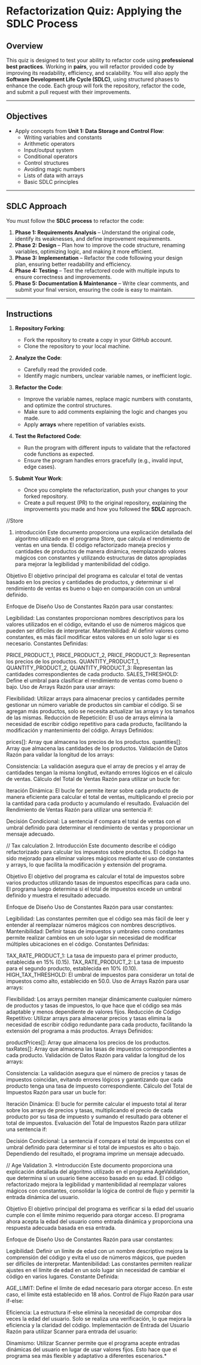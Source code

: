 
# Refactorization Quiz: Applying the SDLC Process

## Overview

This quiz is designed to test your ability to refactor code using **professional best practices**. Working in **pairs**, you will refactor provided code by improving its readability, efficiency, and scalability. You will also apply the **Software Development Life Cycle (SDLC)**, using structured phases to enhance the code. Each group will fork the repository, refactor the code, and submit a pull request with their improvements.

---

## Objectives

- Apply concepts from **Unit 1: Data Storage and Control Flow**:
  - Writing variables and constants
  - Arithmetic operators
  - Input/output system
  - Conditional operators
  - Control structures
  - Avoiding magic numbers
  - Lists of data with arrays
  - Basic SDLC principles

---

## SDLC Approach

You must follow the **SDLC process** to refactor the code:

1. **Phase 1: Requirements Analysis** – Understand the original code, identify its weaknesses, and define improvement requirements.
2. **Phase 2: Design** – Plan how to improve the code structure, renaming variables, optimizing logic, and making it more efficient.
3. **Phase 3: Implementation** – Refactor the code following your design plan, ensuring better readability and efficiency.
4. **Phase 4: Testing** – Test the refactored code with multiple inputs to ensure correctness and improvements.
5. **Phase 5: Documentation & Maintenance** – Write clear comments, and submit your final version, ensuring the code is easy to maintain.

---

## Instructions

1. **Repository Forking**:
   - Fork the repository to create a copy in your GitHub account.
   - Clone the repository to your local machine.

2. **Analyze the Code**:
   - Carefully read the provided code.
   - Identify magic numbers, unclear variable names, or inefficient logic.

3. **Refactor the Code**:
   - Improve the variable names, replace magic numbers with constants, and optimize the control structures.
   - Make sure to add comments explaining the logic and changes you made.
   - Apply **arrays** where repetition of variables exists.

4. **Test the Refactored Code**:
   - Run the program with different inputs to validate that the refactored code functions as expected.
   - Ensure the program handles errors gracefully (e.g., invalid input, edge cases).

5. **Submit Your Work**:
   - Once you complete the refactorization, push your changes to your forked repository.
   - Create a pull request (PR) to the original repository, explaining the improvements you made and how you followed the **SDLC** approach.

//Store
1. introducción
Este documento proporciona una explicación detallada del algoritmo utilizado en el programa Store, que calcula el rendimiento de ventas en una tienda. El código refactorizado maneja precios y cantidades de productos de manera dinámica, reemplazando valores mágicos con constantes y utilizando estructuras de datos apropiadas para mejorar la legibilidad y mantenibilidad del código.

Objetivo
El objetivo principal del programa es calcular el total de ventas basado en los precios y cantidades de productos, y determinar si el rendimiento de ventas es bueno o bajo en comparación con un umbral definido.

Enfoque de Diseño
Uso de Constantes
Razón para usar constantes:

Legibilidad: Las constantes proporcionan nombres descriptivos para los valores utilizados en el código, evitando el uso de números mágicos que pueden ser difíciles de interpretar.
Mantenibilidad: Al definir valores como constantes, es más fácil modificar estos valores en un solo lugar si es necesario.
Constantes Definidas:

PRICE_PRODUCT_1, PRICE_PRODUCT_2, PRICE_PRODUCT_3: Representan los precios de los productos.
QUANTITY_PRODUCT_1, QUANTITY_PRODUCT_2, QUANTITY_PRODUCT_3: Representan las cantidades correspondientes de cada producto.
SALES_THRESHOLD: Define el umbral para clasificar el rendimiento de ventas como bueno o bajo.
Uso de Arrays
Razón para usar arrays:

Flexibilidad: Utilizar arrays para almacenar precios y cantidades permite gestionar un número variable de productos sin cambiar el código. Si se agregan más productos, solo se necesita actualizar las arrays y los tamaños de las mismas.
Reducción de Repetición: El uso de arrays elimina la necesidad de escribir código repetitivo para cada producto, facilitando la modificación y mantenimiento del código.
Arrays Definidos:

prices[]: Array que almacena los precios de los productos.
quantities[]: Array que almacena las cantidades de los productos.
Validación de Datos
Razón para validar la longitud de los arrays:

Consistencia: La validación asegura que el array de precios y el array de cantidades tengan la misma longitud, evitando errores lógicos en el cálculo de ventas.
Cálculo del Total de Ventas
Razón para utilizar un bucle for:

Iteración Dinámica: El bucle for permite iterar sobre cada producto de manera eficiente para calcular el total de ventas, multiplicando el precio por la cantidad para cada producto y acumulando el resultado.
Evaluación del Rendimiento de Ventas
Razón para utilizar una sentencia if:

Decisión Condicional: La sentencia if compara el total de ventas con el umbral definido para determinar el rendimiento de ventas y proporcionar un mensaje adecuado.

// Tax calculation
2. Introducción
Este documento describe el código refactorizado para calcular los impuestos sobre productos. El código ha sido mejorado para eliminar valores mágicos mediante el uso de constantes y arrays, lo que facilita la modificación y extensión del programa.

Objetivo
El objetivo del programa es calcular el total de impuestos sobre varios productos utilizando tasas de impuestos específicas para cada uno. El programa luego determina si el total de impuestos excede un umbral definido y muestra el resultado adecuado.

Enfoque de Diseño
Uso de Constantes
Razón para usar constantes:

Legibilidad: Las constantes permiten que el código sea más fácil de leer y entender al reemplazar números mágicos con nombres descriptivos.
Mantenibilidad: Definir tasas de impuestos y umbrales como constantes permite realizar cambios en un solo lugar sin necesidad de modificar múltiples ubicaciones en el código.
Constantes Definidas:

TAX_RATE_PRODUCT_1: La tasa de impuesto para el primer producto, establecida en 15% (0.15).
TAX_RATE_PRODUCT_2: La tasa de impuesto para el segundo producto, establecida en 10% (0.10).
HIGH_TAX_THRESHOLD: El umbral de impuestos para considerar un total de impuestos como alto, establecido en 50.0.
Uso de Arrays
Razón para usar arrays:

Flexibilidad: Los arrays permiten manejar dinámicamente cualquier número de productos y tasas de impuestos, lo que hace que el código sea más adaptable y menos dependiente de valores fijos.
Reducción de Código Repetitivo: Utilizar arrays para almacenar precios y tasas elimina la necesidad de escribir código redundante para cada producto, facilitando la extensión del programa a más productos.
Arrays Definidos:

productPrices[]: Array que almacena los precios de los productos.
taxRates[]: Array que almacena las tasas de impuestos correspondientes a cada producto.
Validación de Datos
Razón para validar la longitud de los arrays:

Consistencia: La validación asegura que el número de precios y tasas de impuestos coincidan, evitando errores lógicos y garantizando que cada producto tenga una tasa de impuesto correspondiente.
Cálculo del Total de Impuestos
Razón para usar un bucle for:

Iteración Dinámica: El bucle for permite calcular el impuesto total al iterar sobre los arrays de precios y tasas, multiplicando el precio de cada producto por su tasa de impuesto y sumando el resultado para obtener el total de impuestos.
Evaluación del Total de Impuestos
Razón para utilizar una sentencia if:

Decisión Condicional: La sentencia if compara el total de impuestos con el umbral definido para determinar si el total de impuestos es alto o bajo. Dependiendo del resultado, el programa imprime un mensaje adecuado.

// Age Validation
3. *Introducción
Este documento proporciona una explicación detallada del algoritmo utilizado en el programa AgeValidation, que determina si un usuario tiene acceso basado en su edad. El código refactorizado mejora la legibilidad y mantenibilidad al reemplazar valores mágicos con constantes, consolidar la lógica de control de flujo y permitir la entrada dinámica del usuario.

Objetivo
El objetivo principal del programa es verificar si la edad del usuario cumple con el límite mínimo requerido para otorgar acceso. El programa ahora acepta la edad del usuario como entrada dinámica y proporciona una respuesta adecuada basada en esa entrada.

Enfoque de Diseño
Uso de Constantes
Razón para usar constantes:

Legibilidad: Definir un límite de edad con un nombre descriptivo mejora la comprensión del código y evita el uso de números mágicos, que pueden ser difíciles de interpretar.
Mantenibilidad: Las constantes permiten realizar ajustes en el límite de edad en un solo lugar sin necesidad de cambiar el código en varios lugares.
Constante Definida:

AGE_LIMIT: Define el límite de edad necesario para otorgar acceso. En este caso, el límite está establecido en 18 años.
Control de Flujo
Razón para usar if-else:

Eficiencia: La estructura if-else elimina la necesidad de comprobar dos veces la edad del usuario. Solo se realiza una verificación, lo que mejora la eficiencia y la claridad del código.
Implementación de Entrada del Usuario
Razón para utilizar Scanner para entrada del usuario:

Dinamismo: Utilizar Scanner permite que el programa acepte entradas dinámicas del usuario en lugar de usar valores fijos. Esto hace que el programa sea más flexible y adaptativo a diferentes escenarios.*